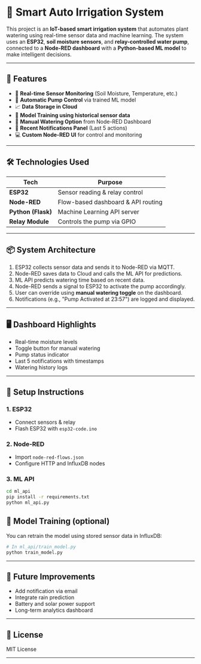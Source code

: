 # 🌱 Smart Auto Irrigation System

This project is an **IoT-based smart irrigation system** that automates plant watering using real-time sensor data and machine learning. The system uses an **ESP32**, **soil moisture sensors**, and **relay-controlled water pump**, connected to a **Node-RED dashboard** with a **Python-based ML model** to make intelligent decisions.

---

## 🔧 Features

* 📡 **Real-time Sensor Monitoring** (Soil Moisture, Temperature, etc.)
* 🤖 **Automatic Pump Control** via trained ML model
* 📈 **Data Storage in Cloud**
* 🧠 **Model Training using historical sensor data**
* 🧪 **Manual Watering Option** from Node-RED Dashboard
* 🔔 **Recent Notifications Panel** (Last 5 actions)
* 💻 **Custom Node-RED UI** for control and monitoring

---

## 🛠️ Technologies Used

| Tech               | Purpose                            |
| ------------------ | ---------------------------------- |
| **ESP32**          | Sensor reading & relay control     |
| **Node-RED**       | Flow-based dashboard & API routing |
| **Python (Flask)** | Machine Learning API server        |
| **Relay Module**   | Controls the pump via GPIO         |

---

## 📦 System Architecture

1. ESP32 collects sensor data and sends it to Node-RED via MQTT.
2. Node-RED saves data to Cloud and calls the ML API for predictions.
3. ML API predicts watering time based on recent data.
4. Node-RED sends a signal to ESP32 to activate the pump accordingly.
5. User can override using **manual watering toggle** on the dashboard.
6. Notifications (e.g., "Pump Activated at 23:57") are logged and displayed.

---

## 🖥️ Dashboard Highlights

* Real-time moisture levels
* Toggle button for manual watering
* Pump status indicator
* Last 5 notifications with timestamps
* Watering history logs

---

## 🚀 Setup Instructions

### 1. ESP32

* Connect sensors & relay
* Flash ESP32 with `esp32-code.ino`

### 2. Node-RED

* Import `node-red-flows.json`
* Configure HTTP and InfluxDB nodes

### 3. ML API

```bash
cd ml_api
pip install -r requirements.txt
python ml_api.py
```

## 🧠 Model Training (optional)

You can retrain the model using stored sensor data in InfluxDB:

```python
# In ml_api/train_model.py
python train_model.py
```

---

## 🤝 Future Improvements

* Add notification via email
* Integrate rain prediction
* Battery and solar power support
* Long-term analytics dashboard

---

## 📝 License

MIT License

---
